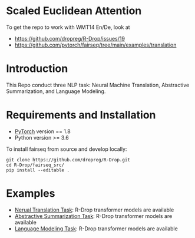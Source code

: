 # Scaled Euclidean Attention

To get the repo to work with WMT14 En/De, look at
- https://github.com/dropreg/R-Drop/issues/19
- https://github.com/pytorch/fairseq/tree/main/examples/translation


# Introduction

This Repo conduct three NLP task: Neural Machine Translation, Abstractive Summarization, and Language Modeling.

# Requirements and Installation

* [PyTorch](http://pytorch.org/) version == 1.8
* Python version >= 3.6

To install fairseq from source and develop locally:
```
git clone https://github.com/dropreg/R-Drop.git
cd R-Drop/fairseq_src/
pip install --editable .
```

# Examples

* [Nerual Translation Task](examples/translation_rdrop/README.md): R-Drop transformer models are available
* [Abstractive Summarization Task](examples/summeration_rdrop/README.md): R-Drop transformer models are available
* [Language Modeling Task](examples/language_model_rdrop/README.md): R-Drop transformer models are available